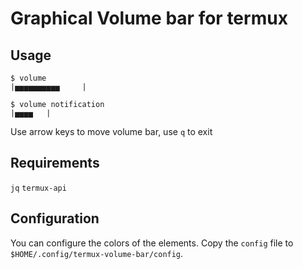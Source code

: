# Graphical Volume bar for termux

## Usage

```
$ volume
|▅▅▅▅▅▅▅▅▅▅     |

$ volume notification
|▅▅▅▅   |

```

Use arrow keys to move volume bar, use `q` to exit

## Requirements

`jq`
`termux-api`


## Configuration

You can configure the colors of the elements. Copy the `config` file to `$HOME/.config/termux-volume-bar/config`.
